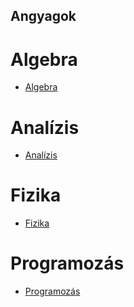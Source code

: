 <!-- TODO: add all of the pages -->

## Angyagok

# Algebra

- [Algebra](/Algebra)

# Analízis

- [Analízis](/Analízis)

# Fizika

- [Fizika](/Fizika)

# Programozás

- [Programozás](/Programozás)
